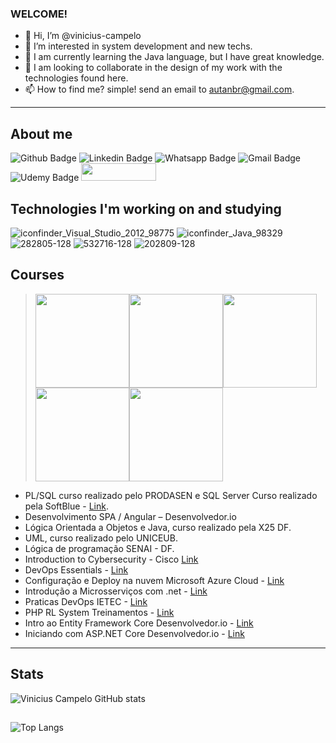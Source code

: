 
### WELCOME!

- 👋 Hi, I’m @vinicius-campelo
- 👀 I’m interested in system development and new techs.
- 🌱 I am currently learning the Java language, but I have great knowledge.
- 💞️ I am looking to collaborate in the design of my work with the technologies found here.
- 📫 How to find me? simple! send an email to autanbr@gmail.com.

---
## About me 
![Github Badge](https://img.shields.io/badge/GitHub%20Pages-222222?style=for-the-badge&logo=GitHub%20Pages&logoColor=white&link=https://github.com/vinicius-campelo)
![Linkedin Badge](https://img.shields.io/badge/LinkedIn-0077B5?style=for-the-badge&logo=linkedin&logoColor=white&link=https://www.linkedin.com/feed/)
![Whatsapp Badge](https://img.shields.io/badge/WhatsApp-25D366?style=for-the-badge&logo=whatsapp&logoColor=white&link=https://api.whatsapp.com/send?phone=seu_telefone_55+61+98035237&text=Ola!)
![Gmail Badge](https://img.shields.io/badge/Gmail-D14836?style=for-the-badge&logo=gmail&logoColor=white&link=mailto:autanbr@gmail.com)
![Udemy Badge](https://img.shields.io/badge/Udemy-EC5252?style=for-the-badge&logo=Udemy&logoColor=white&link=https://www.udemy.com/user/5692d86b-a52a-4fcf-ad7c-419f531b46c4/)
<img width="120px" height="28px" src="https://komarev.com/ghpvc/?username=vinicius-campelo&style=flat-square&color=blue" alt=""/>


## Technologies I'm working on and studying
![iconfinder_Visual_Studio_2012_98775](https://user-images.githubusercontent.com/74797865/112765408-6e8cc700-8fe3-11eb-8e00-09ee961521c0.png)
![iconfinder_Java_98329](https://user-images.githubusercontent.com/74797865/112765799-3be3ce00-8fe5-11eb-845d-281e808c5dd3.png)
![282805-128](https://user-images.githubusercontent.com/74797865/112765899-bc0a3380-8fe5-11eb-8c9f-d47d02190571.png)
![532716-128](https://user-images.githubusercontent.com/74797865/112766178-f2947e00-8fe6-11eb-8e5a-1384059cdf7c.png)
![202809-128](https://user-images.githubusercontent.com/74797865/112766582-d691dc00-8fe8-11eb-991f-3afeef01ea89.png)


## Courses

<blockquote class="badgr-badge" style="font-family: Helvetica, Roboto, &quot;Segoe UI&quot;, Calibri, sans-serif;"><a href="https://api.badgr.io/public/assertions/kSISE7h2RkW3YWDE-0KdpQ?identity__email=autanbr%40gmail.com"><img width="150px" height="150px" src="https://api.badgr.io/public/assertions/kSISE7h2RkW3YWDE-0KdpQ/image"></a><a href="https://api.badgr.io/public/assertions/tgIHfUS5QbOaDS-5h7GuHQ?identity__email=autanbr%40gmail.com"><img width="150px" height="150px" src="https://api.badgr.io/public/assertions/tgIHfUS5QbOaDS-5h7GuHQ/image"></a><a href="https://api.badgr.io/public/assertions/FGt135QfRJOtBEn3Hz5dhA?identity__email=autanbr%40gmail.com"><img width="150px" height="150px" src="https://api.badgr.io/public/assertions/FGt135QfRJOtBEn3Hz5dhA/image"></a><a href="https://api.badgr.io/public/assertions/sy3UiXgTTP222_UbRa55Xw?identity__email=autanbr%40gmail.com"><img width="150px" height="150px" src="https://api.badgr.io/public/assertions/sy3UiXgTTP222_UbRa55Xw/image"></a><a href="https://api.badgr.io/public/assertions/fF4AByreSSa_e6brB6tuNA?identity__email=autanbr%40gmail.com"><img width="150px" height="150px" src="https://api.badgr.io/public/assertions/fF4AByreSSa_e6brB6tuNA/image"></a></blockquote>



- PL/SQL curso realizado pelo PRODASEN e SQL Server Curso realizado pela SoftBlue - [Link](https://github.com/vinicius-campelo/docs-tecnicos/blob/main/0404522CE051.pdf).    
- Desenvolvimento SPA / Angular – Desenvolvedor.io                                    
- Lógica Orientada a Objetos e Java, curso realizado pela X25 DF.                     
- UML, curso realizado pelo UNICEUB.                                                  
- Lógica de programação SENAI - DF.
- Introduction to Cybersecurity - Cisco [Link](https://github.com/vinicius-campelo/docs-tecnicos/blob/main/cisco.pdf)
- DevOps Essentials - [Link](https://aia.4linux.com.br/admin/tool/certificate/view.php?code=6248284848VM)
- Configuração e Deploy na nuvem Microsoft Azure Cloud - [Link](https://certificates.digitalinnovation.one/A232720A)
- Introdução a Microsserviços com .net - [Link](https://certificates.digitalinnovation.one/AAC50B57)
- Praticas DevOps IETEC - [Link](https://github.com/vinicius-campelo/docs-tecnicos/blob/main/Clique_aqui_para_emitir_o_seu_certificado.pdf)
- PHP RL System Treinamentos - [Link](https://github.com/vinicius-campelo/docs-tecnicos/blob/main/certficados_php.pdf)
- Intro ao Entity Framework Core Desenvolvedor.io - [Link](https://desenvolvedor.io/certificado/f5991e10-bdb8-4d50-849a-cc117cb928ca)
- Iniciando com ASP.NET Core Desenvolvedor.io - [Link](https://desenvolvedor.io/certificado/d9398b45-5e42-41a7-8a96-07223cff1cf7)

---
## Stats
![Vinicius Campelo GitHub stats](https://github-readme-stats.vercel.app/api?username=vinicius-campelo&show_icons=true&theme=radical)
##
![Top Langs](https://github-readme-stats.vercel.app/api/top-langs/?username=vinicius-campelo&theme=tokyonight)


<!---
vinicius-campelo/vinicius-campelo is a ✨ special ✨ repository because its `README.md` (this file) appears on your GitHub profile.
You can click the Preview link to take a look at your changes.
--->
